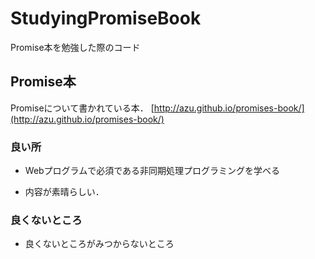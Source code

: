 # StudyingPromiseBook
Promise本を勉強した際のコード


## Promise本

Promiseについて書かれている本．
[http://azu.github.io/promises-book/](http://azu.github.io/promises-book/)


### 良い所

- Webプログラムで必須である非同期処理プログラミングを学べる

- 内容が素晴らしい．

### 良くないところ

- 良くないところがみつからないところ





